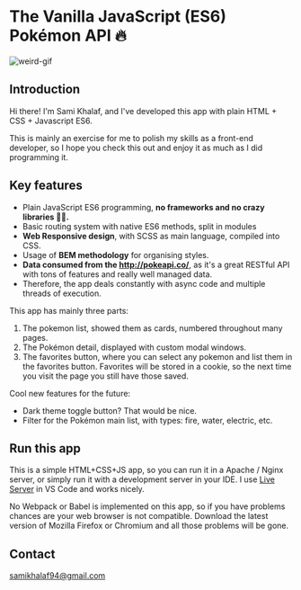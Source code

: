 # **The Vanilla JavaScript (ES6) Pokémon API 🔥**


![weird-gif](https://images-wixmp-ed30a86b8c4ca887773594c2.wixmp.com/f/c44ee19d-57cb-4fcb-adce-011ffb002fef/ddlbym1-a5e59044-03c3-4a01-bcfa-3f6e757a1c20.gif?token=eyJ0eXAiOiJKV1QiLCJhbGciOiJIUzI1NiJ9.eyJzdWIiOiJ1cm46YXBwOiIsImlzcyI6InVybjphcHA6Iiwib2JqIjpbW3sicGF0aCI6IlwvZlwvYzQ0ZWUxOWQtNTdjYi00ZmNiLWFkY2UtMDExZmZiMDAyZmVmXC9kZGxieW0xLWE1ZTU5MDQ0LTAzYzMtNGEwMS1iY2ZhLTNmNmU3NTdhMWMyMC5naWYifV1dLCJhdWQiOlsidXJuOnNlcnZpY2U6ZmlsZS5kb3dubG9hZCJdfQ.XSSAPWdpABAzVq2bjOkD2MnYUDSUTGq-OWs__tNRsm0)

## Introduction

Hi there! I'm Sami Khalaf, and I've developed this app with plain HTML + CSS + Javascript ES6.

This is mainly an exercise for me to polish my skills as a front-end developer, so I hope you check this out and enjoy it as much as I did programming it.

## Key features

- Plain JavaScript ES6 programming, **no frameworks and no crazy libraries 💪🏿.**
- Basic routing system with native ES6 methods, split in modules
- **Web Responsive design**, with SCSS as main language, compiled into CSS.
- Usage of **BEM methodology** for organising styles.
- **Data consumed from the http://pokeapi.co/**, as it's a great RESTful API with tons of features and really well managed data.
- Therefore, the app deals constantly with async code and multiple threads of execution.

This app has mainly three parts:

1. The pokemon list, showed them as cards, numbered throughout many pages.
2. The Pokémon detail, displayed with custom modal windows.
3. The favorites button, where you can select any pokemon and list them in the favorites button. Favorites will be stored in a cookie, so the next time you visit the page you still have those saved.

Cool new features for the future:

- Dark theme toggle button? That would be nice.
- Filter for the Pokémon main list, with types: fire, water, electric, etc.

## Run this app

This is a simple HTML+CSS+JS app, so you can run it in a Apache / Nginx server, or simply run it with a development server in your IDE. I use [Live Server](https://marketplace.visualstudio.com/items?itemName=ritwickdey.LiveServer) in VS Code and works nicely.

No Webpack or Babel is implemented on this app, so if you have problems chances are your web browser is not compatible. Download the latest version of Mozilla Firefox or Chromium and all those problems will be gone.

## Contact

samikhalaf94@gmail.com
